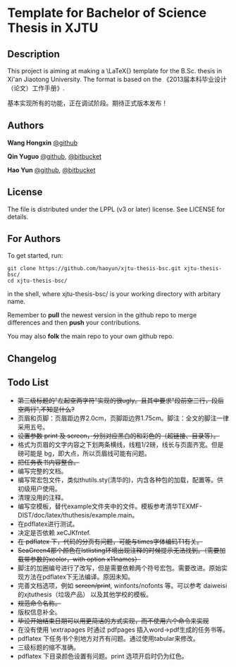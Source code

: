 Template for Bachelor of Science Thesis in XJTU
======

Description
------

This project is aiming at making a \LaTeX{} template for the B.Sc. thesis in Xi'an Jiaotong University. The format is based on the 《2013届本科毕业设计（论文）工作手册》.

基本实现所有的功能，正在调试阶段。期待正式版本发布！

Authors
------
**Wang Hongxin** [@github](https://github.com/wanghongxin)

**Qin Yuguo** [@github](https://github.com/FireUponSKy), [@bitbucket](https://bitbucket.org/FireUponSky)

**Hao Yun** [@github](https://github.com/haoyun), [@bitbucket](https://bitbucket.org/haoyun)

License
------
The file is distributed under the LPPL (v3 or later) license. See LICENSE for details.

For Authors
------
To get started, run:

    git clone https://github.com/haoyun/xjtu-thesis-bsc.git xjtu-thesis-bsc/
    cd xjtu-thesis-bsc/

in the shell, where xjtu-thesis-bsc/ is your working directory with arbitary name.

Remember to **pull** the newest version in the github repo to merge differences and then **push** your contributions.

You may also **folk** the main repo to your own github repo.

Changelog
------

Todo List
-----
* ~~第三级标题的"左起空两字符"实现的很ugly。且其中要求"段前空三行，段后空两行",不知是什么?~~
* 页眉和页脚：页眉距边界2.0cm，页脚距边界1.75cm。脚注：全文的脚注一律采用五号。
* ~~设置参数 print 及 screen，分别对应黑白的和彩色的（超链接、目录等）。~~
* 格式为页眉的文字内容之下划两条横线，线粗1/2磅，线长与页面齐宽。但是磅可能是 bg，即大点，所以页眉线可能有问题。
* ~~把任务表书内容整合。~~
* 编写完整的文档。
* 编写常宏包文件，类似thutils.sty(清华的)，内含各种包的加载，配置等。供初级用户使用。
* 清理没用的注释。
* 编写空模板，替代example文件夹中的文件。模板参考清华TEXMF-DIST/doc/latex/thuthesis/example.main。
* 在pdflatex进行测试。
* 决定是否依赖 xeCJKfntef.
* ~~在 pdflatex 下，代码的分页有问题，可能与times字体编码T1有关。~~
* ~~SeaGreen4那个颜色在lstlisting环境出现注释的时候提示无法找到。（需要加载带参数的xcolor，with option x11names）~~
* 脚注的加圈编号进行了改写，但是需要依赖两个符号宏包。需要改进。原始实现方法在pdflatex下无法编译。原因未知。
* 完善文档选项，例如 ~~screen/print~~, winfonts/nofonts 等。可以参考 daiweisi的xjtuthesis（垃圾产品） 以及其他学校的模板。
* ~~规范命令名称。~~
* 版权信息补全。
* ~~毕设开始结束日期可以用更简洁的方式实现，而不使用六个命令来实现~~
* 在没有使用 \extrapages 时通过 pdfpages 插入word->pdf生成的任务书等。
* pdflatex 下任务书个别地方对齐有问题。通过使用tabular来修改。
* 三级标题的缩不准确。
* pdflatex 下目录颜色设置有问题。print 选项开启时仍为红色。
